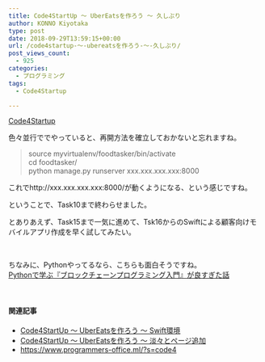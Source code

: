 ```yaml
---
title: Code4StartUp ～ UberEatsを作ろう ～ 久しぶり
author: KONNO Kiyotaka
type: post
date: 2018-09-29T13:59:15+00:00
url: /code4startup-～-ubereatsを作ろう-～-久しぶり/
post_views_count:
  - 925
categories:
  - プログラミング
tags:
  - Code4Startup

---
```

[Code4Startup][1]

色々並行ででやっていると、再開方法を確立しておかないと忘れますね。

> source myvirtualenv/foodtasker/bin/activate  
> cd foodtasker/  
> python manage.py runserver xxx.xxx.xxx.xxx:8000

これでhttp://xxx.xxx.xxx.xxx:8000/が動くようになる、という感じですね。

ということで、Task10まで終わらせました。

とありあえず、Task15まで一気に進めて、Tsk16からのSwiftによる顧客向けモバイルアプリ作成を早く試してみたい。

&nbsp;

ちなみに、Pythonやってるなら、こちらも面白そうですね。  
<a href="https://toricago.hatenablog.com/entry/2018/09/29/080000" target="_blank" rel="noopener">Pythonで学ぶ『ブロックチェーンプログラミング入門』が良すぎた話</a>

&nbsp;

#### 関連記事

  * <a href="https://www.programmers-office.ml/2018/05/02/code4startup-%ef%bd%9e-ubereats%e3%82%92%e4%bd%9c%e3%82%8d%e3%81%86-%ef%bd%9e-swift%e7%92%b0%e5%a2%83/" target="_blank" rel="noopener">Code4StartUp ～ UberEatsを作ろう ～ Swift環境</a>
  * <a href="https://www.programmers-office.ml/2018/06/17/code4startup-%ef%bd%9e-ubereats%e3%82%92%e4%bd%9c%e3%82%8d%e3%81%86-%ef%bd%9e-%e6%b7%a1%e3%80%85%e3%81%a8%e3%83%9a%e3%83%bc%e3%82%b8%e8%bf%bd%e5%8a%a0/" target="_blank" rel="noopener">Code4StartUp ～ UberEatsを作ろう ～ 淡々とページ追加</a>
  * <a title="https://www.programmers-office.ml/?s=code4" href="https://www.programmers-office.ml/?s=code4" target="_blank" rel="noopener">https://www.programmers-office.ml/?s=code4</a>

 [1]: https://code4startup.com/?ref=kiyotakakonno